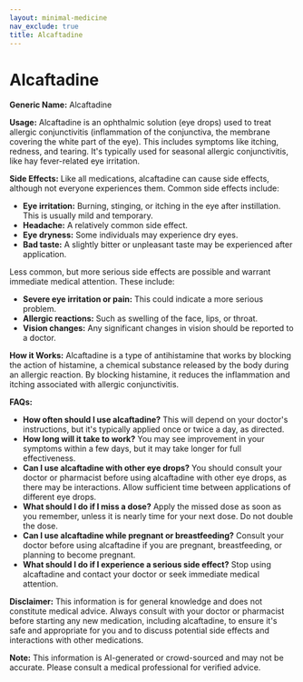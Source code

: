 ```yaml
---
layout: minimal-medicine
nav_exclude: true
title: Alcaftadine
---
```


# Alcaftadine

**Generic Name:** Alcaftadine

**Usage:** Alcaftadine is an ophthalmic solution (eye drops) used to treat allergic conjunctivitis (inflammation of the conjunctiva, the membrane covering the white part of the eye).  This includes symptoms like itching, redness, and tearing. It's typically used for seasonal allergic conjunctivitis, like hay fever-related eye irritation.

**Side Effects:**  Like all medications, alcaftadine can cause side effects, although not everyone experiences them. Common side effects include:

* **Eye irritation:** Burning, stinging, or itching in the eye after instillation. This is usually mild and temporary.
* **Headache:**  A relatively common side effect.
* **Eye dryness:** Some individuals may experience dry eyes.
* **Bad taste:** A slightly bitter or unpleasant taste may be experienced after application.

Less common, but more serious side effects are possible and warrant immediate medical attention. These include:

* **Severe eye irritation or pain:**  This could indicate a more serious problem.
* **Allergic reactions:**  Such as swelling of the face, lips, or throat.
* **Vision changes:**  Any significant changes in vision should be reported to a doctor.


**How it Works:** Alcaftadine is a type of antihistamine that works by blocking the action of histamine, a chemical substance released by the body during an allergic reaction. By blocking histamine, it reduces the inflammation and itching associated with allergic conjunctivitis.

**FAQs:**

* **How often should I use alcaftadine?**  This will depend on your doctor's instructions, but it's typically applied once or twice a day, as directed.
* **How long will it take to work?** You may see improvement in your symptoms within a few days, but it may take longer for full effectiveness.
* **Can I use alcaftadine with other eye drops?** You should consult your doctor or pharmacist before using alcaftadine with other eye drops, as there may be interactions.  Allow sufficient time between applications of different eye drops.
* **What should I do if I miss a dose?** Apply the missed dose as soon as you remember, unless it is nearly time for your next dose.  Do not double the dose.
* **Can I use alcaftadine while pregnant or breastfeeding?**  Consult your doctor before using alcaftadine if you are pregnant, breastfeeding, or planning to become pregnant.
* **What should I do if I experience a serious side effect?**  Stop using alcaftadine and contact your doctor or seek immediate medical attention.


**Disclaimer:** This information is for general knowledge and does not constitute medical advice. Always consult with your doctor or pharmacist before starting any new medication, including alcaftadine, to ensure it's safe and appropriate for you and to discuss potential side effects and interactions with other medications.


**Note:** This information is AI-generated or crowd-sourced and may not be accurate. Please consult a medical professional for verified advice.